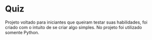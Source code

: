 


# Quiz
Projeto voltado para iniciantes que queiram testar suas habilidades, foi criado com o intuito de se criar algo simples. No projeto foi utilizado somente Python.

